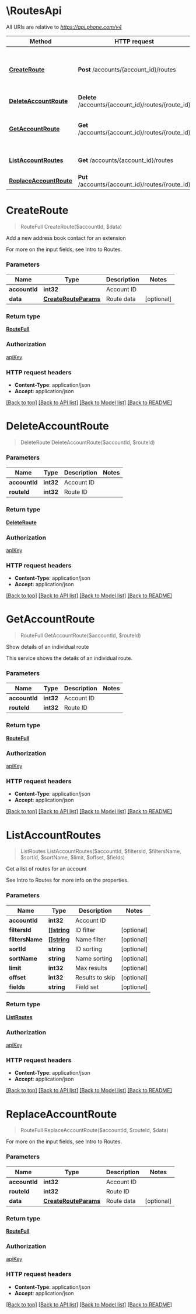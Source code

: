 # \RoutesApi

All URIs are relative to *https://api.phone.com/v4*

Method | HTTP request | Description
------------- | ------------- | -------------
[**CreateRoute**](RoutesApi.md#CreateRoute) | **Post** /accounts/{account_id}/routes | Add a new address book contact for an extension
[**DeleteAccountRoute**](RoutesApi.md#DeleteAccountRoute) | **Delete** /accounts/{account_id}/routes/{route_id} | 
[**GetAccountRoute**](RoutesApi.md#GetAccountRoute) | **Get** /accounts/{account_id}/routes/{route_id} | Show details of an individual route
[**ListAccountRoutes**](RoutesApi.md#ListAccountRoutes) | **Get** /accounts/{account_id}/routes | Get a list of routes for an account
[**ReplaceAccountRoute**](RoutesApi.md#ReplaceAccountRoute) | **Put** /accounts/{account_id}/routes/{route_id} | 


# **CreateRoute**
> RouteFull CreateRoute($accountId, $data)

Add a new address book contact for an extension

For more on the input fields, see Intro to Routes.


### Parameters

Name | Type | Description  | Notes
------------- | ------------- | ------------- | -------------
 **accountId** | **int32**| Account ID | 
 **data** | [**CreateRouteParams**](CreateRouteParams.md)| Route data | [optional] 

### Return type

[**RouteFull**](RouteFull.md)

### Authorization

[apiKey](../README.md#apiKey)

### HTTP request headers

 - **Content-Type**: application/json
 - **Accept**: application/json

[[Back to top]](#) [[Back to API list]](../README.md#documentation-for-api-endpoints) [[Back to Model list]](../README.md#documentation-for-models) [[Back to README]](../README.md)

# **DeleteAccountRoute**
> DeleteRoute DeleteAccountRoute($accountId, $routeId)






### Parameters

Name | Type | Description  | Notes
------------- | ------------- | ------------- | -------------
 **accountId** | **int32**| Account ID | 
 **routeId** | **int32**| Route ID | 

### Return type

[**DeleteRoute**](DeleteRoute.md)

### Authorization

[apiKey](../README.md#apiKey)

### HTTP request headers

 - **Content-Type**: application/json
 - **Accept**: application/json

[[Back to top]](#) [[Back to API list]](../README.md#documentation-for-api-endpoints) [[Back to Model list]](../README.md#documentation-for-models) [[Back to README]](../README.md)

# **GetAccountRoute**
> RouteFull GetAccountRoute($accountId, $routeId)

Show details of an individual route

This service shows the details of an individual route.


### Parameters

Name | Type | Description  | Notes
------------- | ------------- | ------------- | -------------
 **accountId** | **int32**| Account ID | 
 **routeId** | **int32**| Route ID | 

### Return type

[**RouteFull**](RouteFull.md)

### Authorization

[apiKey](../README.md#apiKey)

### HTTP request headers

 - **Content-Type**: application/json
 - **Accept**: application/json

[[Back to top]](#) [[Back to API list]](../README.md#documentation-for-api-endpoints) [[Back to Model list]](../README.md#documentation-for-models) [[Back to README]](../README.md)

# **ListAccountRoutes**
> ListRoutes ListAccountRoutes($accountId, $filtersId, $filtersName, $sortId, $sortName, $limit, $offset, $fields)

Get a list of routes for an account

See Intro to Routes for more info on the properties.


### Parameters

Name | Type | Description  | Notes
------------- | ------------- | ------------- | -------------
 **accountId** | **int32**| Account ID | 
 **filtersId** | [**[]string**](string.md)| ID filter | [optional] 
 **filtersName** | [**[]string**](string.md)| Name filter | [optional] 
 **sortId** | **string**| ID sorting | [optional] 
 **sortName** | **string**| Name sorting | [optional] 
 **limit** | **int32**| Max results | [optional] 
 **offset** | **int32**| Results to skip | [optional] 
 **fields** | **string**| Field set | [optional] 

### Return type

[**ListRoutes**](ListRoutes.md)

### Authorization

[apiKey](../README.md#apiKey)

### HTTP request headers

 - **Content-Type**: application/json
 - **Accept**: application/json

[[Back to top]](#) [[Back to API list]](../README.md#documentation-for-api-endpoints) [[Back to Model list]](../README.md#documentation-for-models) [[Back to README]](../README.md)

# **ReplaceAccountRoute**
> RouteFull ReplaceAccountRoute($accountId, $routeId, $data)



For more on the input fields, see Intro to Routes.


### Parameters

Name | Type | Description  | Notes
------------- | ------------- | ------------- | -------------
 **accountId** | **int32**| Account ID | 
 **routeId** | **int32**| Route ID | 
 **data** | [**CreateRouteParams**](CreateRouteParams.md)| Route data | [optional] 

### Return type

[**RouteFull**](RouteFull.md)

### Authorization

[apiKey](../README.md#apiKey)

### HTTP request headers

 - **Content-Type**: application/json
 - **Accept**: application/json

[[Back to top]](#) [[Back to API list]](../README.md#documentation-for-api-endpoints) [[Back to Model list]](../README.md#documentation-for-models) [[Back to README]](../README.md)

